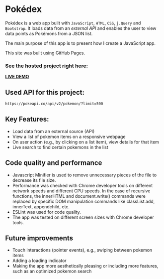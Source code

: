 # Pokédex

Pokédex is a web app built with `JavaScript`, `HTML`, `CSS`, `j.Query` and `Bootstrap`.
It loads data from an *external API* and enables the user to view data points as Pokémons from a JSON list.

The main purpose of this app is to present how I create a JavaScript app.

This site was built using GitHub Pages.


### See the hosted project right here:
<b>[LIVE DEMO](https://koola123.github.io/pokedex/)</b>


## Used API for this project:
```html
https://pokeapi.co/api/v2/pokemon/?limit=500
```

## Key Features:
* Load data from an external source (API)
* View a list of pokemon items on a responsive webpage
* On user action (e.g., by clicking on a list item), view details for that item
* Live search to find certain pokemons in the list

## Code quality and performance

* Javascript Minifier is used to remove unnecessary pieces of the file to decrease its file size.
* Performance was checked with Chrome developer tools on different network speeds and different CPU speeds. In the case of recursive functions, the innerHTML and document.write() commands were replaced by specific DOM manipulation commands like classList.add, innerText, appendchild, etc.
* ESLint was used for code quality.
* The app was tested on different screen sizes with Chrome developer tools.


## Future improvements
* Touch interactions (pointer events), e.g., swiping between pokemon items
* Adding a loading indicator
* Making the app more aesthetically pleasing or including more features, such as an optimized pokemon
search
